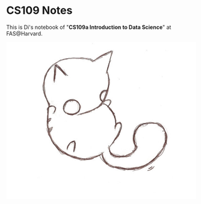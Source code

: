 # CS109 Notes

This is Di's notebook of "**CS109a Introduction to Data Science**" at FAS@Harvard.

![intro](../assets/images/catoverview.jpg)